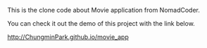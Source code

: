 This is the clone code about Movie application from NomadCoder.

You can check it out the demo of this project with the link below.

http://ChungminPark.github.io/movie_app
